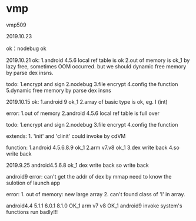 # vmp
vmp509

2019.10.23

ok：nodebug ok

2019.10.21
ok:
    1.android 4.5.6 local ref table is ok
    2.out of memory is ok_1 by lazy free, sometimes OOM occurred.
    but we should dynamic free memory by parse dex insns.

todo:
    1.encrypt and sign
    2.nodebug
    3.file encrypt
    4.config the function
    5.dynamic free memory by parse dex insns

2019.10.15
ok:
    1.android 9 ok_1
    2.array of basic type is ok, eg. I (int)

error:
    1.out of memory
    2.android 4.5.6 local ref table is full over 

todo:
    1.encrypt and sign
    2.nodebug
    3.file encrypt
    4.config the function

extends:
    1. 'init' and 'clinit' could invoke by cdVM

function:
    1.android 4.5.6.8.9 ok_1
    2.arm v7.v8 ok_1
    3.dex write back
    4.so write back



2019.9.25
android4.5.6.8 ok_1
dex write back
so write back

android9 error: can't get the addr of dex by mmap
                need to know the sulotion of launch app

error: 
    1. out of memory: new large array
    2. can't found class of 'I' in array.




android4.4 5.1.1 6.0.1 8.1.0 OK_1
arm v7 v8 OK_1
android9 invoke system's functions run badly!!!
